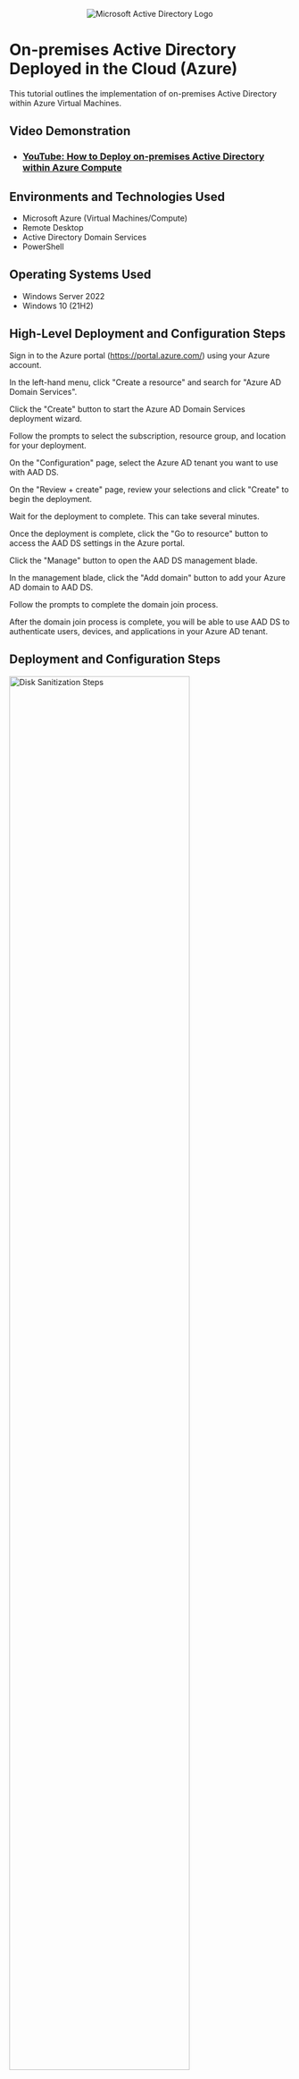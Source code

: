 <p align="center">
<img src="https://i.imgur.com/pU5A58S.png" alt="Microsoft Active Directory Logo"/>
</p>

<h1>On-premises Active Directory Deployed in the Cloud (Azure)</h1>
This tutorial outlines the implementation of on-premises Active Directory within Azure Virtual Machines.<br />


<h2>Video Demonstration</h2>

- ### [YouTube: How to Deploy on-premises Active Directory within Azure Compute](https://www.youtube.com)

<h2>Environments and Technologies Used</h2>

- Microsoft Azure (Virtual Machines/Compute)
- Remote Desktop
- Active Directory Domain Services
- PowerShell

<h2>Operating Systems Used </h2>

- Windows Server 2022
- Windows 10 (21H2)

<h2>High-Level Deployment and Configuration Steps</h2>

Sign in to the Azure portal (https://portal.azure.com/) using your Azure account.

In the left-hand menu, click "Create a resource" and search for "Azure AD Domain Services".

Click the "Create" button to start the Azure AD Domain Services deployment wizard.

Follow the prompts to select the subscription, resource group, and location for your deployment.

On the "Configuration" page, select the Azure AD tenant you want to use with AAD DS.

On the "Review + create" page, review your selections and click "Create" to begin the deployment.

Wait for the deployment to complete. This can take several minutes.

Once the deployment is complete, click the "Go to resource" button to access the AAD DS settings in the Azure portal.

Click the "Manage" button to open the AAD DS management blade.

In the management blade, click the "Add domain" button to add your Azure AD domain to AAD DS.

Follow the prompts to complete the domain join process.

After the domain join process is complete, you will be able to use AAD DS to authenticate users, devices, and applications in your Azure AD tenant.

<h2>Deployment and Configuration Steps</h2>

<p>
<img src="https://i.imgur.com/1wS86gy.png.png" height="80%" width="80%" alt="Disk Sanitization Steps"/>
</p>
<p>

</p>
<br />

<p>
<img src="https://i.imgur.com/DJmEXEB.png" height="80%" width="80%" alt="Disk Sanitization Steps"/>
</p>
<p>
Lorem ipsum dolor sit amet, consectetur adipiscing elit, sed do eiusmod tempor incididunt ut labore et dolore magna aliqua. Ut enim ad minim veniam, quis nostrud exercitation ullamco laboris nisi ut aliquip ex ea commodo consequat. Duis aute irure dolor in reprehenderit in voluptate velit esse cillum dolore eu fugiat nulla pariatur.
</p>
<br />

<p>
<img src="https://i.imgur.com/DJmEXEB.png" height="80%" width="80%" alt="Disk Sanitization Steps"/>
</p>
<p>
Lorem ipsum dolor sit amet, consectetur adipiscing elit, sed do eiusmod tempor incididunt ut labore et dolore magna aliqua. Ut enim ad minim veniam, quis nostrud exercitation ullamco laboris nisi ut aliquip ex ea commodo consequat. Duis aute irure dolor in reprehenderit in voluptate velit esse cillum dolore eu fugiat nulla pariatur.
</p>
<br />

